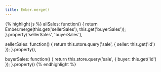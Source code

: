 ```yaml
---
title: Ember.merge()
---
```


{% highlight js %}
allSales: function() {
  return Ember.merge(this.get('sellerSales'), this.get('buyerSales'));
}.property('sellerSales', 'buyerSales'),

sellerSales: function() {
  return this.store.query('sale', {
    seller: this.get('id')
  });
}.property(),

buyerSales: function() {
  return this.store.query('sale', {
    buyer: this.get('id')
  });
}.property()
{% endhighlight %}
